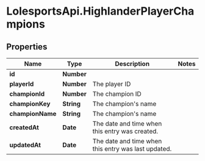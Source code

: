# LolesportsApi.HighlanderPlayerChampions

## Properties
Name | Type | Description | Notes
------------ | ------------- | ------------- | -------------
**id** | **Number** |  | 
**playerId** | **Number** | The player ID | 
**championId** | **Number** | The champion ID | 
**championKey** | **String** | The champion&#x27;s name | 
**championName** | **String** | The champion&#x27;s name | 
**createdAt** | **Date** | The date and time when this entry was created. | 
**updatedAt** | **Date** | The date and time when this entry was last updated. | 
